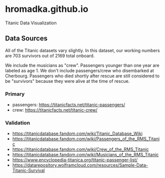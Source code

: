 # hromadka.github.io
Titanic Data Visualization

## Data Sources
All of the Titanic datasets vary slightly.  In this dataset, our working numbers are 703 survivors out of 2169 total onboard.  

We include the musicians as "crew".  Passengers younger than one year are labeled as age 1.  We don't include passengers/crew who disembarked at Cherbourg.  Passengers who died shortly after rescue are still considered to be "survivors" because they were alive at the time of rescue.  

### Primary
- passengers: https://titanicfacts.net/titanic-passengers/
- crew: https://titanicfacts.net/titanic-crew/

### Validation
- https://titanicdatabase.fandom.com/wiki/Titanic_Database_Wiki
- https://titanicdatabase.fandom.com/wiki/Passengers_of_the_RMS_Titanic
- https://titanicdatabase.fandom.com/wiki/Crew_of_the_RMS_Titanic
- https://titanicdatabase.fandom.com/wiki/Musicians_of_the_RMS_Titanic 
- https://www.encyclopedia-titanica.org/titanic-passenger-list/ 
- https://datarepository.wolframcloud.com/resources/Sample-Data-Titanic-Survival
